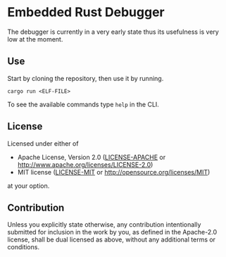 # Embedded Rust Debugger
The debugger is currently in a very early state thus its usefulness is very low at the moment.

## Use
Start by cloning the repository, then use it by running.
```
cargo run <ELF-FILE>
```

To see the available commands type `help` in the CLI.


## License

Licensed under either of

 * Apache License, Version 2.0
   ([LICENSE-APACHE](LICENSE-APACHE) or http://www.apache.org/licenses/LICENSE-2.0)
 * MIT license
   ([LICENSE-MIT](LICENSE-MIT) or http://opensource.org/licenses/MIT)

at your option.

## Contribution

Unless you explicitly state otherwise, any contribution intentionally submitted
for inclusion in the work by you, as defined in the Apache-2.0 license, shall be
dual licensed as above, without any additional terms or conditions.

